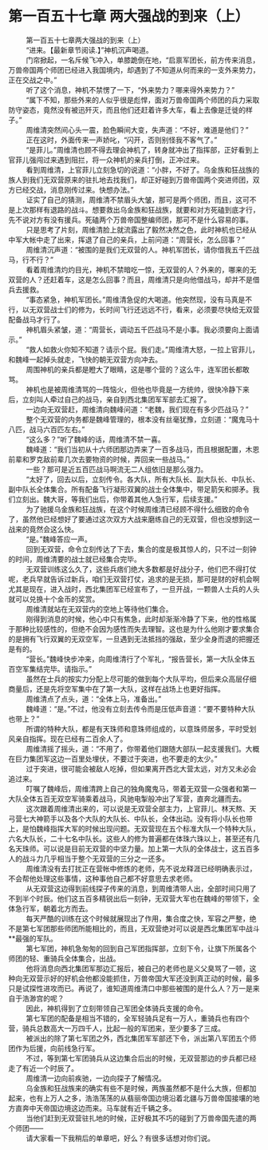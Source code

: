 <h1>第一百五十七章 两大强战的到来（上）</h1>
<div id="content">&nbsp&nbsp&nbsp&nbsp&nbsp&nbsp&nbsp&nbsp
 第一百五十七章两大强战的到来（上）
 <br/>&nbsp&nbsp&nbsp&nbsp&nbsp&nbsp&nbsp&nbsp
 “进来。【最新章节阅读.】”神机沉声喝道。
 <br/>&nbsp&nbsp&nbsp&nbsp&nbsp&nbsp&nbsp&nbsp
 门帘掀起，一名斥候飞冲入，单膝跪倒在地，“启禀军团长，前方传来消息，万兽帝国两个师团已经进入我国境内，却遇到了不知道从何而来的一支外来势力，正在交战之中。”
 <br/>&nbsp&nbsp&nbsp&nbsp&nbsp&nbsp&nbsp&nbsp
 听了这个消息，神机不禁愣了一下，“外来势力？哪来得外来势力？”
 <br/>&nbsp&nbsp&nbsp&nbsp&nbsp&nbsp&nbsp&nbsp
 “属下不知，那些外来的人似乎很是彪悍，面对万兽帝国两个师团的兵力采取防守姿态，竟然没有被迅歼灭，而且他们还赶着许多大车，看上去像是迁徙的样子。”
 <br/>&nbsp&nbsp&nbsp&nbsp&nbsp&nbsp&nbsp&nbsp
 周维清突然间心头一震，脸色瞬间大变，失声道：“不好，难道是他们？”
 <br/>&nbsp&nbsp&nbsp&nbsp&nbsp&nbsp&nbsp&nbsp
 正在这时，外面传来一声娇叱，“闪开，否则别怪我不客气了。”
 <br/>&nbsp&nbsp&nbsp&nbsp&nbsp&nbsp&nbsp&nbsp
 “是菲儿。”周维清也顾不得去理会神机了，转身就冲出了指挥部，正好看到上官菲儿强闯过来遇到阻拦，将一众神机的亲兵打倒，正冲过来。
 <br/>&nbsp&nbsp&nbsp&nbsp&nbsp&nbsp&nbsp&nbsp
 看到周维清，上官菲儿立刻急切的说道：“小胖，不好了。乌金族和狂战族的族人到我们无双营原来的驻扎地去找我们，却正好碰到万兽帝国两个突进师团，双方已经交战，消息刚传过来。快想办法。”
 <br/>&nbsp&nbsp&nbsp&nbsp&nbsp&nbsp&nbsp&nbsp
 证实了自己的猜测，周维清不禁眉头大皱，那可是两个师团，而且，这可不是上次那样有退路的战斗。想要救出乌金族和狂战族，就要和对方死磕到底才行，先不说对方有没有援兵。死磕两个万兽帝国整编师团，那可不是什么容易的事。
 <br/>&nbsp&nbsp&nbsp&nbsp&nbsp&nbsp&nbsp&nbsp
 只是思考了片刻，周维清脸上就流露出了毅然决然之色，此时神机也已经从中军大帐中走了出来，挥退了自己的亲兵，上前问道：“周营长，怎么回事？”
 <br/>&nbsp&nbsp&nbsp&nbsp&nbsp&nbsp&nbsp&nbsp
 周维清沉声道：“被围的是我们无双营的人。神机军团长，请你借我五千匹战马，行不行？”
 <br/>&nbsp&nbsp&nbsp&nbsp&nbsp&nbsp&nbsp&nbsp
 看着周维清灼灼目光，神机不禁暗吃一惊，无双营的人？外来的，哪来的无双营的人？还赶着车，这是怎么回事？而且，周维清只是向他借战马，却并不是借兵去援救。
 <br/>&nbsp&nbsp&nbsp&nbsp&nbsp&nbsp&nbsp&nbsp
 “事态紧急，神机军团长。”周维清急促的大喝道。他突然现，没有马真是不行，以无双营战士们的修为，长时间飞行还远远不行，看来，必须要尽快给无双营配备战马才行了。
 <br/>&nbsp&nbsp&nbsp&nbsp&nbsp&nbsp&nbsp&nbsp
 神机眉头紧皱，道：“周营长，调动五千匹战马不是小事。我必须要向上面请示。”
 <br/>&nbsp&nbsp&nbsp&nbsp&nbsp&nbsp&nbsp&nbsp
 “救人如救火你知不知道？请示个屁。我们走。”周维清大怒，一拉上官菲儿，和魏峰一起掉头就走，飞快的朝无双营方向冲去。
 <br/>&nbsp&nbsp&nbsp&nbsp&nbsp&nbsp&nbsp&nbsp
 周围神机的亲兵都是瞪大了眼睛，这是哪个营的？这么牛，连军团长都敢骂。
 <br/>&nbsp&nbsp&nbsp&nbsp&nbsp&nbsp&nbsp&nbsp
 神机也是被周维清骂的一阵恼火，但他也毕竟是一方统帅，很快冷静下来后，立刻叫人牵过自己的战马，亲自到西北集团军军部去汇报了。
 <br/>&nbsp&nbsp&nbsp&nbsp&nbsp&nbsp&nbsp&nbsp
 一边向无双营赶，周维清向魏峰问道：“老魏，我们现在有多少匹战马？”
 <br/>&nbsp&nbsp&nbsp&nbsp&nbsp&nbsp&nbsp&nbsp
 整个无双营的内务都是魏峰管理的，根本没有丝毫犹豫，立刻道：“魔鬼马十八匹，战马六百匹左右。”
 <br/>&nbsp&nbsp&nbsp&nbsp&nbsp&nbsp&nbsp&nbsp
 “这么多？”听了魏峰的话，周维清不禁一喜。
 <br/>&nbsp&nbsp&nbsp&nbsp&nbsp&nbsp&nbsp&nbsp
 魏峰道：“我们当初从十六师团那边弄来了一百多战马，而且根据配置，木恩前辈和罗克敌前辈几次去要物资的时候，弄回来一些战马。”
 <br/>&nbsp&nbsp&nbsp&nbsp&nbsp&nbsp&nbsp&nbsp
 一些？那可是近五百匹战马啊流无二人组依旧是那么强力。
 <br/>&nbsp&nbsp&nbsp&nbsp&nbsp&nbsp&nbsp&nbsp
 “太好了，回去以后，立刻传令。各大队，所有大队长、副大队长、中队长、副中队长全体集合。所有配备飞行凝形双翼的战士全体集中，带足箭矢和掷矛。我们立刻出。魏大哥，等我们出后，你带着其他人急行军，后续支援。”
 <br/>&nbsp&nbsp&nbsp&nbsp&nbsp&nbsp&nbsp&nbsp
 为了驰援乌金族和狂战族，在这个时候周维清已经顾不得什么细致的命令了，虽然他已经想好了要通过这次双方大战来磨练自己的无双营，但也没想到这一战来的竟然会这么快。
 <br/>&nbsp&nbsp&nbsp&nbsp&nbsp&nbsp&nbsp&nbsp
 “是。”魏峰答应一声。
 <br/>&nbsp&nbsp&nbsp&nbsp&nbsp&nbsp&nbsp&nbsp
 回到无双营，命令立刻传达了下去，集合的度是极其惊人的，只不过一刻钟的时间，周维清要的战士就已经集合完毕。
 <br/>&nbsp&nbsp&nbsp&nbsp&nbsp&nbsp&nbsp&nbsp
 无双营训练这么久了，这些兵痞们绝大多数都是好战分子，他们巴不得打仗呢，老兵早就告诉过新兵，咱们无双营打仗，追求的是无损，那可是财的好机会啊尤其是现在，进入战时，西北集团军已经宣布了，一旦开战，一颗兽人士兵的人头就可以兑换十个金币的奖赏。
 <br/>&nbsp&nbsp&nbsp&nbsp&nbsp&nbsp&nbsp&nbsp
 周维清就站在无双营内的空地上等待他们集合。
 <br/>&nbsp&nbsp&nbsp&nbsp&nbsp&nbsp&nbsp&nbsp
 刚得到消息的时候，他心中只有焦急，此时却渐渐冷静了下来，他的性格属于那种比较感性的，但绝不会因为感性而失去理智。这也是为什么他刚才要求集合的是拥有飞行双翼的无双空军，一旦遇到无法抵挡的强敌，至少全身而退的把握还是有的。
 <br/>&nbsp&nbsp&nbsp&nbsp&nbsp&nbsp&nbsp&nbsp
 “营长。”魏峰快步冲来，向周维清行了个军礼，“报告营长，第一大队全体五百空军集结完毕。请指示。”
 <br/>&nbsp&nbsp&nbsp&nbsp&nbsp&nbsp&nbsp&nbsp
 虽然在士兵的按实力分配上尽可能的做到每个大队平均，但后来众高层仔细商量后，还是先将空军集中在了第一大队，这样在战场上也更好指挥。
 <br/>&nbsp&nbsp&nbsp&nbsp&nbsp&nbsp&nbsp&nbsp
 周维清点了点头，道：“全体上马，准备出。”
 <br/>&nbsp&nbsp&nbsp&nbsp&nbsp&nbsp&nbsp&nbsp
 魏峰道：“是。”不过，他没有立刻去传令而是压低声音道：“要不要特种大队也带上？”
 <br/>&nbsp&nbsp&nbsp&nbsp&nbsp&nbsp&nbsp&nbsp
 所谓的特种大队，都是有天珠师和意珠师组成的，以意珠师居多，平时受划风亲自指挥。现在已经有二百余人了。
 <br/>&nbsp&nbsp&nbsp&nbsp&nbsp&nbsp&nbsp&nbsp
 周维清摇了摇头，道：“不用了，你带着他们跟随大部队一起支援我们。大概在巨力集团军这边一百里处埋伏，不要过于突进，也不要走的太少。”
 <br/>&nbsp&nbsp&nbsp&nbsp&nbsp&nbsp&nbsp&nbsp
 过于突进，很可能会被敌人吃掉，但如果离开西北大营太远，对方又未必会追过来。
 <br/>&nbsp&nbsp&nbsp&nbsp&nbsp&nbsp&nbsp&nbsp
 叮嘱了魏峰后，周维清跨上自己的独角魔鬼马，带着无双营一众强者和第一大队全体五百无双空军骑乘着战马，风驰电掣般冲出了军营，直奔北疆而去。
 <br/>&nbsp&nbsp&nbsp&nbsp&nbsp&nbsp&nbsp&nbsp
 这次跟着周维清出来的，可以说是无双营全部主力，上官菲儿、林天熬、天弓营七大神箭手以及各个大队的大队长、中队长，全体出动。没有将小队长也带上，是怕魏峰指挥大军的时候出现问题。无双营现在五个标准大队一个特种大队，六名大队长，二十七名中队长。这些人的修为普遍都在体珠六珠以上，甚至还有几名天珠师。可以说是目前无双营的中坚力量。加上第一大队的全体战士，这五百多人的战斗力几乎相当于整个无双营的三分之一还多。
 <br/>&nbsp&nbsp&nbsp&nbsp&nbsp&nbsp&nbsp&nbsp
 周维清没有去打扰正在营帐中修炼的老师，先不说龙释涯已经明确表示过，不会帮他处理这些事情，这种事他自己都不好意思去求老师。
 <br/>&nbsp&nbsp&nbsp&nbsp&nbsp&nbsp&nbsp&nbsp
 从无双营这边得到前线探子传来的消息，到周维清带人出，全部时间只用了不到半个时辰。他们这五百多精锐出后一刻钟，无双营大军也在魏峰的带领下，全体急行军，朝着北方而去。
 <br/>&nbsp&nbsp&nbsp&nbsp&nbsp&nbsp&nbsp&nbsp
 每天严酷的训练在这个时候就展现出了作用，集合度之快，军容之严整，绝不是第七军团那些师团所能相比的，而且，无双营绝对可以说是西北集团军中战斗**最强的军队。
 <br/>&nbsp&nbsp&nbsp&nbsp&nbsp&nbsp&nbsp&nbsp
 第七军团，神机急匆匆的回到自己军团指挥部，立刻下令，让旗下所属各个师团的轻、重骑兵全体集合，出战。
 <br/>&nbsp&nbsp&nbsp&nbsp&nbsp&nbsp&nbsp&nbsp
 他将消息向西北集团军那边汇报后，被自己的老师也是义父臭骂了一顿，这种向无双营示好的好机会他都没能抓住，万兽帝国大军还没到真正动的时候，最多只是试探性进攻而已。再说了，谁知道周维清口中那些被围的是什么人？万一是来自于浩渺宫的呢？
 <br/>&nbsp&nbsp&nbsp&nbsp&nbsp&nbsp&nbsp&nbsp
 因此，神机得到了立刻带领自己军团全体骑兵支援的命令。
 <br/>&nbsp&nbsp&nbsp&nbsp&nbsp&nbsp&nbsp&nbsp
 第七军团的配备是相当不错的，全军轻骑兵足有一万人，重骑兵也有四个营，骑兵总数高大一万四千人，比起一般的军团来，至少要多了三成。
 <br/>&nbsp&nbsp&nbsp&nbsp&nbsp&nbsp&nbsp&nbsp
 被派出的除了第七军团之外，西北集团军军部还下令，派出第八军团五个师团作为后援，向前线急行军。
 <br/>&nbsp&nbsp&nbsp&nbsp&nbsp&nbsp&nbsp&nbsp
 不过，等到第七军团骑兵从这边集合后出的时候，无双营那边的步兵都已经走了有近一个时辰了。
 <br/>&nbsp&nbsp&nbsp&nbsp&nbsp&nbsp&nbsp&nbsp
 周维清一边向前疾驰，一边向探子了解情况。
 <br/>&nbsp&nbsp&nbsp&nbsp&nbsp&nbsp&nbsp&nbsp
 乌金族和狂战族来的确实有些不是时候，两族虽然都不是什么大族，但都加起来，也有上万人之多，浩浩荡荡的从翡丽帝国边境沿着北疆与万兽帝国接壤的地方直奔中天帝国边境这边而来。马车就有近千辆之多。
 <br/>&nbsp&nbsp&nbsp&nbsp&nbsp&nbsp&nbsp&nbsp
 当他们赶到无双营驻扎地的时候，正好极其不巧的碰到了万兽帝国先遣的两个师团——
 <br/>&nbsp&nbsp&nbsp&nbsp&nbsp&nbsp&nbsp&nbsp
 请大家看一下我稍后的单章吧，好么？有很多话想对你们说。
 <br/>&nbsp&nbsp&nbsp&nbsp&nbsp&nbsp&nbsp&nbsp
 <br/>&nbsp&nbsp&nbsp&nbsp&nbsp&nbsp&nbsp&nbsp
</div>
